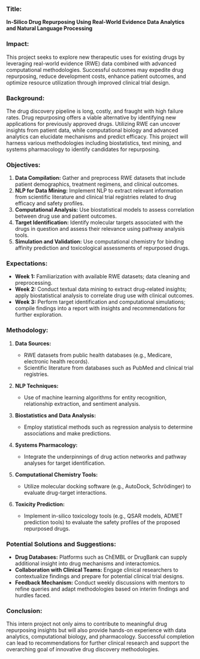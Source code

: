 ### Title:
**In-Silico Drug Repurposing Using Real-World Evidence Data Analytics and Natural Language Processing**

### Impact:
This project seeks to explore new therapeutic uses for existing drugs by leveraging real-world evidence (RWE) data combined with advanced computational methodologies. Successful outcomes may expedite drug repurposing, reduce development costs, enhance patient outcomes, and optimize resource utilization through improved clinical trial design.

### Background:
The drug discovery pipeline is long, costly, and fraught with high failure rates. Drug repurposing offers a viable alternative by identifying new applications for previously approved drugs. Utilizing RWE can uncover insights from patient data, while computational biology and advanced analytics can elucidate mechanisms and predict efficacy. This project will harness various methodologies including biostatistics, text mining, and systems pharmacology to identify candidates for repurposing.

### Objectives:
1. **Data Compilation:** Gather and preprocess RWE datasets that include patient demographics, treatment regimens, and clinical outcomes.
2. **NLP for Data Mining:** Implement NLP to extract relevant information from scientific literature and clinical trial registries related to drug efficacy and safety profiles.
3. **Computational Analysis:** Use biostatistical models to assess correlation between drug use and patient outcomes.
4. **Target Identification:** Identify molecular targets associated with the drugs in question and assess their relevance using pathway analysis tools.
5. **Simulation and Validation:** Use computational chemistry for binding affinity prediction and toxicological assessments of repurposed drugs.

### Expectations:
- **Week 1:** Familiarization with available RWE datasets; data cleaning and preprocessing.
- **Week 2:** Conduct textual data mining to extract drug-related insights; apply biostatistical analysis to correlate drug use with clinical outcomes.
- **Week 3:** Perform target identification and computational simulations; compile findings into a report with insights and recommendations for further exploration.

### Methodology:
1. **Data Sources:**
   - RWE datasets from public health databases (e.g., Medicare, electronic health records).
   - Scientific literature from databases such as PubMed and clinical trial registries.
  
2. **NLP Techniques:**
   - Use of machine learning algorithms for entity recognition, relationship extraction, and sentiment analysis.
  
3. **Biostatistics and Data Analysis:**
   - Employ statistical methods such as regression analysis to determine associations and make predictions.
  
4. **Systems Pharmacology:**
   - Integrate the underpinnings of drug action networks and pathway analyses for target identification.
  
5. **Computational Chemistry Tools:**
   - Utilize molecular docking software (e.g., AutoDock, Schrödinger) to evaluate drug-target interactions.
  
6. **Toxicity Prediction:**
   - Implement in-silico toxicology tools (e.g., QSAR models, ADMET prediction tools) to evaluate the safety profiles of the proposed repurposed drugs.

### Potential Solutions and Suggestions:
- **Drug Databases:** Platforms such as ChEMBL or DrugBank can supply additional insight into drug mechanisms and interactomics.
- **Collaboration with Clinical Teams:** Engage clinical researchers to contextualize findings and prepare for potential clinical trial designs.
- **Feedback Mechanism:** Conduct weekly discussions with mentors to refine queries and adapt methodologies based on interim findings and hurdles faced.

### Conclusion:
This intern project not only aims to contribute to meaningful drug repurposing insights but will also provide hands-on experience with data analytics, computational biology, and pharmacology. Successful completion can lead to recommendations for further clinical research and support the overarching goal of innovative drug discovery methodologies.